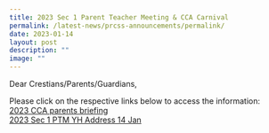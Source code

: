 ```yaml
---
title: 2023 Sec 1 Parent Teacher Meeting & CCA Carnival
permalink: /latest-news/prcss-announcements/permalink/
date: 2023-01-14
layout: post
description: ""
image: ""
---
```


Dear Crestians/Parents/Guardians,

Please click on the respective links below to access the information: <br>
[2023 CCA parents briefing](/files/2023mtp1.pdf)<br>
[2023 Sec 1 PTM YH Address 14 Jan](/files/2023mtp2.pdf)